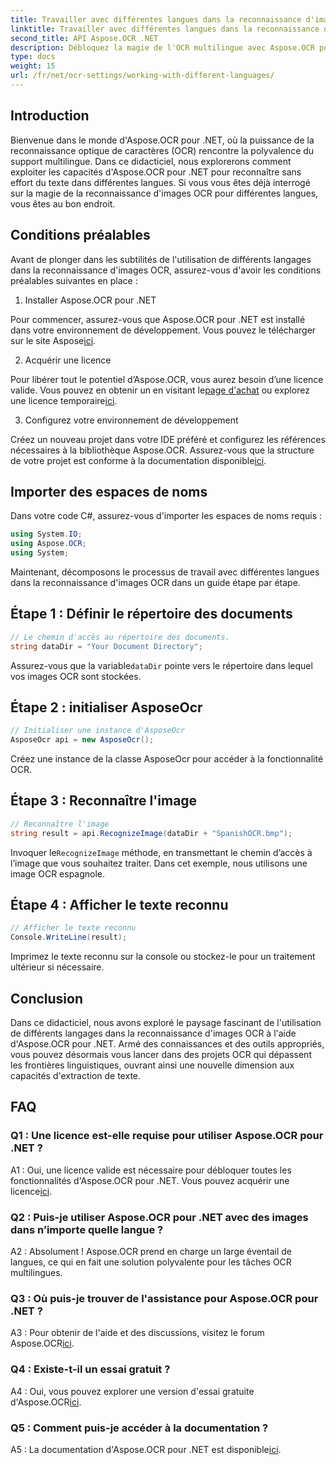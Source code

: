 ```yaml
---
title: Travailler avec différentes langues dans la reconnaissance d'images OCR
linktitle: Travailler avec différentes langues dans la reconnaissance d'images OCR
second_title: API Aspose.OCR .NET
description: Débloquez la magie de l'OCR multilingue avec Aspose.OCR pour .NET. Extrayez du texte sans effort dans différentes langues.
type: docs
weight: 15
url: /fr/net/ocr-settings/working-with-different-languages/
---
```

## Introduction

Bienvenue dans le monde d'Aspose.OCR pour .NET, où la puissance de la reconnaissance optique de caractères (OCR) rencontre la polyvalence du support multilingue. Dans ce didacticiel, nous explorerons comment exploiter les capacités d'Aspose.OCR pour .NET pour reconnaître sans effort du texte dans différentes langues. Si vous vous êtes déjà interrogé sur la magie de la reconnaissance d'images OCR pour différentes langues, vous êtes au bon endroit.

## Conditions préalables

Avant de plonger dans les subtilités de l'utilisation de différents langages dans la reconnaissance d'images OCR, assurez-vous d'avoir les conditions préalables suivantes en place :

1. Installer Aspose.OCR pour .NET

 Pour commencer, assurez-vous que Aspose.OCR pour .NET est installé dans votre environnement de développement. Vous pouvez le télécharger sur le site Aspose[ici](https://releases.aspose.com/ocr/net/).

2. Acquérir une licence

 Pour libérer tout le potentiel d’Aspose.OCR, vous aurez besoin d’une licence valide. Vous pouvez en obtenir un en visitant le[page d'achat](https://purchase.aspose.com/buy) ou explorez une licence temporaire[ici](https://purchase.aspose.com/temporary-license/).

3. Configurez votre environnement de développement

Créez un nouveau projet dans votre IDE préféré et configurez les références nécessaires à la bibliothèque Aspose.OCR. Assurez-vous que la structure de votre projet est conforme à la documentation disponible[ici](https://reference.aspose.com/ocr/net/).

## Importer des espaces de noms

Dans votre code C#, assurez-vous d'importer les espaces de noms requis :

```csharp
using System.IO;
using Aspose.OCR;
using System;
```

Maintenant, décomposons le processus de travail avec différentes langues dans la reconnaissance d'images OCR dans un guide étape par étape.

## Étape 1 : Définir le répertoire des documents

```csharp
// Le chemin d'accès au répertoire des documents.
string dataDir = "Your Document Directory";
```

 Assurez-vous que la variable`dataDir` pointe vers le répertoire dans lequel vos images OCR sont stockées.

## Étape 2 : initialiser AsposeOcr

```csharp
// Initialiser une instance d'AsposeOcr
AsposeOcr api = new AsposeOcr();
```

Créez une instance de la classe AsposeOcr pour accéder à la fonctionnalité OCR.

## Étape 3 : Reconnaître l'image

```csharp
// Reconnaître l'image
string result = api.RecognizeImage(dataDir + "SpanishOCR.bmp");
```

 Invoquer le`RecognizeImage` méthode, en transmettant le chemin d’accès à l’image que vous souhaitez traiter. Dans cet exemple, nous utilisons une image OCR espagnole.

## Étape 4 : Afficher le texte reconnu

```csharp
// Afficher le texte reconnu
Console.WriteLine(result);
```

Imprimez le texte reconnu sur la console ou stockez-le pour un traitement ultérieur si nécessaire.

## Conclusion

Dans ce didacticiel, nous avons exploré le paysage fascinant de l'utilisation de différents langages dans la reconnaissance d'images OCR à l'aide d'Aspose.OCR pour .NET. Armé des connaissances et des outils appropriés, vous pouvez désormais vous lancer dans des projets OCR qui dépassent les frontières linguistiques, ouvrant ainsi une nouvelle dimension aux capacités d'extraction de texte.

## FAQ

### Q1 : Une licence est-elle requise pour utiliser Aspose.OCR pour .NET ?

 A1 : Oui, une licence valide est nécessaire pour débloquer toutes les fonctionnalités d'Aspose.OCR pour .NET. Vous pouvez acquérir une licence[ici](https://purchase.aspose.com/buy).

### Q2 : Puis-je utiliser Aspose.OCR pour .NET avec des images dans n’importe quelle langue ?

A2 : Absolument ! Aspose.OCR prend en charge un large éventail de langues, ce qui en fait une solution polyvalente pour les tâches OCR multilingues.

### Q3 : Où puis-je trouver de l'assistance pour Aspose.OCR pour .NET ?

 A3 : Pour obtenir de l'aide et des discussions, visitez le forum Aspose.OCR[ici](https://forum.aspose.com/c/ocr/16).

### Q4 : Existe-t-il un essai gratuit ?

 A4 : Oui, vous pouvez explorer une version d'essai gratuite d'Aspose.OCR[ici](https://releases.aspose.com/).

### Q5 : Comment puis-je accéder à la documentation ?

 A5 : La documentation d'Aspose.OCR pour .NET est disponible[ici](https://reference.aspose.com/ocr/net/).